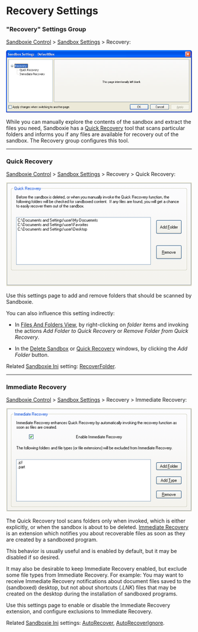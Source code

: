 # Recovery Settings

### "Recovery" Settings Group

[Sandboxie Control](SandboxieControl.md) > [Sandbox Settings](SandboxSettings.md) > Recovery:

![](../Media/RecoverySettings.png)

While you can manually explore the contents of the sandbox and extract the files you need, Sandboxie has a [Quick Recovery](QuickRecovery.md) tool that scans particular folders and informs you if any files are available for recovery out of the sandbox. The Recovery group configures this tool.

* * *

### Quick Recovery

[Sandboxie Control](SandboxieControl.md) > [Sandbox Settings](SandboxSettings.md) > Recovery > Quick Recovery:

![](../Media/QuickRecoverySettings.png)

Use this settings page to add and remove folders that should be scanned by Sandboxie.

You can also influence this setting indirectly:


*   In [Files And Folders View](FilesAndFoldersView.md), by right-clicking on _folder_ items and invoking the actions _Add Folder to Quick Recovery_ or _Remove Folder from Quick Recovery_.


*   In the [Delete Sandbox](DeleteSandbox.md) or [Quick Recovery](QuickRecovery.md) windows, by clicking the _Add Folder_ button.


Related [Sandboxie Ini](SandboxieIni.md) setting: [RecoverFolder](RecoverFolder.md).

* * *

### Immediate Recovery

[Sandboxie Control](SandboxieControl.md) > [Sandbox Settings](SandboxSettings.md) > Recovery > Immediate Recovery:

![](../Media/ImmediateRecoverySettings.png)

The Quick Recovery tool scans folders only when invoked, which is either explicitly, or when the sandbox is about to be deleted. [Immediate Recovery](ImmediateRecovery.md) is an extension which notifies you about recoverable files as soon as they are created by a sandboxed program.

This behavior is usually useful and is enabled by default, but it may be disabled if so desired.

It may also be desirable to keep Immediate Recovery enabled, but exclude some file types from Immediate Recovery. For example: You may want to receive Immediate Recovery notifications about document files saved to the (sandboxed) desktop, but not about shortcuts (_.LNK_) files that may be created on the desktop during the installation of sandboxed programs.

Use this settings page to enable or disable the Immediate Recovery extension, and configure exclusions to Immediate Recovery.

Related [Sandboxie Ini](SandboxieIni.md) settings: [AutoRecover](AutoRecover.md), [AutoRecoverIgnore](AutoRecoverIgnore.md).
